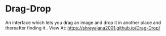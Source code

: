 # Drag-Drop

An interface which lets you drag an image and drop it in another place and thereafter finding it .
View At: https://shreyajana2001.github.io/Drag-Drop/
